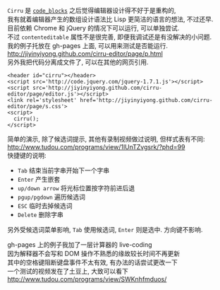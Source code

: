 
`Cirru` 是 [`code_blocks`](https://github.com/jiyinyiyong/code_blocks) 之后觉得编辑器设计得不好于是重构的,  
我有就着编辑器产生的数组设计语法比 Lisp 更简洁的语言的想法, 不过还早.  
目前依赖 Chrome 和 jQuery 的情况下可以运行, 可以单独尝试.  
不过 `contenteditable` 属性不是很完善, 即便我调试还是有没解决的小问题.  
我的例子托放在 gh-pages 上面, 可以用来测试是否能运行.  
http://jiyinyiyong.github.com/cirru-editor/page/p.html  
另外我把代码分离成文件了, 可以在其他的网页引用.  

    <header id="cirru"></header>
    <script src='http://code.jquery.com/jquery-1.7.1.js'></script>
    <script src='http://jiyinyiyong.github.com/cirru-editor/page/editor.js'></script>
    <link rel='stylesheet' href='http://jiyinyiyong.github.com/cirru-editor/page/s.css'>
    <script>
      cirru();
    </script>

简单的演示, 除了候选词提示, 其他有录制视频做过说明, 但样式表有不同:  
http://www.tudou.com/programs/view/1lUnTZvgsrk/?phd=99  
快捷键的说明:  

* `Tab` 结束当前字串开始下一个字串  
* `Enter` 产生嵌套  
* `up/down arrow` 将光标位置按字符前进后退  
* `pgup/pgdown` 遍历候选词  
* `ESC` 临时去掉候选词  
* `Delete` 删除字串  

另外受候选词菜单影响, `Tab` 使用候选词, `Enter` 则是选中. 方向键不影响.  

gh-pages 上的例子我加了一层计算器的 live-coding  
因为解释器不会写和 DOM 操作不熟悉的缘故较长时间不再更新  
其中的空格键阻断键盘事件不太有效, 有办法的话尝试更改一下  
一个测试的视频发在了土豆上, 大致可以看下  
http://www.tudou.com/programs/view/SWKnhfmduos/  
